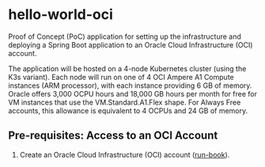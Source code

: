 # hello-world-oci

Proof of Concept (PoC) application for setting up the infrastructure and deploying a Spring Boot application to an
Oracle Cloud Infrastructure (OCI) account.

The application will be hosted on a 4-node Kubernetes cluster (using the K3s variant). Each node will run on one of 4
OCI Ampere A1 Compute instances (ARM processor), with each instance providing 6 GB of memory. Oracle offers 3,000 OCPU
hours and 18,000 GB hours per month for free for VM instances that use the VM.Standard.A1.Flex shape. For Always Free
accounts, this allowance is equivalent to 4 OCPUs and 24 GB of memory.

## Pre-requisites: Access to an OCI Account

1. Create an Oracle Cloud Infrastructure (OCI) account ([run-book](documentation/run-books/oci-account-creation.md)).
